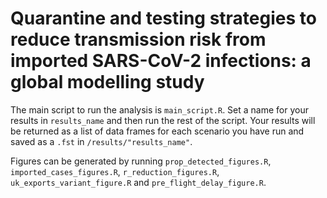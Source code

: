 # Quarantine and testing strategies to reduce transmission risk from imported SARS-CoV-2 infections: a global modelling study

The main script to run the analysis is `main_script.R`. Set a name for your results in `results_name` and then run the rest of the script. Your results will be returned as a list of data frames for each scenario you have run and saved as a `.fst` in `/results/"results_name"`.

Figures can be generated by running `prop_detected_figures.R`, `imported_cases_figures.R`, `r_reduction_figures.R`, `uk_exports_variant_figure.R` and `pre_flight_delay_figure.R`. 
